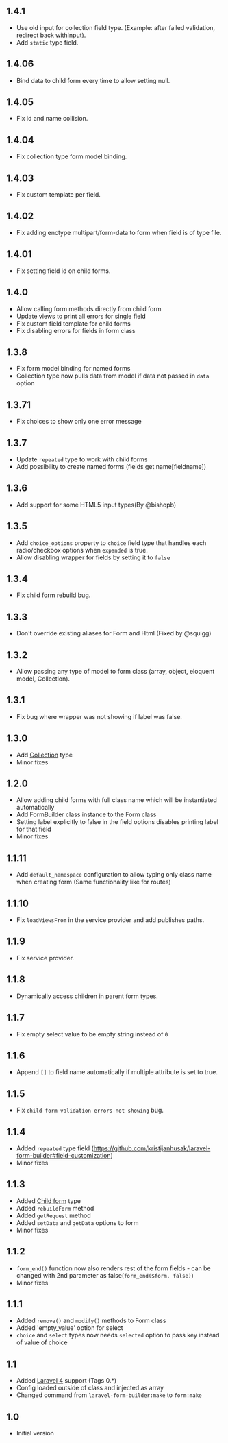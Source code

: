 ## 1.4.1
- Use old input for collection field type. (Example: after failed validation, redirect back withInput).
- Add `static` type field.

## 1.4.06
- Bind data to child form every time to allow setting null.

## 1.4.05
- Fix id and name collision.

## 1.4.04
- Fix collection type form model binding.

## 1.4.03
- Fix custom template per field.

## 1.4.02
- Fix adding enctype multipart/form-data to form when field is of type file.

## 1.4.01
- Fix setting field id on child forms.

## 1.4.0
- Allow calling form methods directly from child form
- Update views to print all errors for single field
- Fix custom field template for child forms
- Fix disabling errors for fields in form class

## 1.3.8
- Fix form model binding for named forms
- Collection type now pulls data from model if data not passed in `data` option

## 1.3.71
- Fix choices to show only one error message

## 1.3.7
- Update `repeated` type to work with child forms
- Add possibility to create named forms (fields get name[fieldname])

## 1.3.6
- Add support for some HTML5 input types(By @bishopb)

## 1.3.5
- Add `choice_options` property to `choice` field type that handles each radio/checkbox options when `expanded` is true.
- Allow disabling wrapper for fields by setting it to `false`

## 1.3.4
- Fix child form rebuild bug.

## 1.3.3
- Don't override existing aliases for Form and Html (Fixed by @squigg)

## 1.3.2
- Allow passing any type of model to form class (array, object, eloquent model, Collection).

## 1.3.1
- Fix bug where wrapper was not showing if label was false.

## 1.3.0
- Add [Collection](https://github.com/kristijanhusak/laravel-form-builder#collection) type
- Minor fixes

## 1.2.0
- Allow adding child forms with full class name which will be instantiated automatically
- Add FormBuilder class instance to the Form class
- Setting label explicitly to false in the field options disables printing label for that field
- Minor fixes

## 1.1.11
- Add `default_namespace` configuration to allow typing only class name when creating form (Same functionality like for routes)

## 1.1.10
- Fix `loadViewsFrom` in the service provider and add publishes paths.

## 1.1.9
- Fix service provider.

## 1.1.8
- Dynamically access children in parent form types.

## 1.1.7
- Fix empty select value to be empty string instead of `0`

## 1.1.6
- Append `[]` to field name automatically if multiple attribute is set to true.

## 1.1.5
- Fix `child form validation errors not showing` bug.

## 1.1.4
- Added `repeated` type field (https://github.com/kristijanhusak/laravel-form-builder#field-customization)
- Minor fixes

## 1.1.3
- Added [Child form](https://github.com/kristijanhusak/laravel-form-builder#child-form) type
- Added `rebuildForm` method
- Added `getRequest` method
- Added `setData` and `getData` options to form
- Minor fixes

## 1.1.2
- `form_end()` function now also renders rest of the form fields - can be changed with 2nd parameter as false(`form_end($form, false)`)
- Minor fixes

## 1.1.1
- Added `remove()` and `modify()` methods to Form class
- Added 'empty_value' option for select
- `choice` and `select` types now needs `selected` option to pass key instead of value of choice

## 1.1
- Added [Laravel 4](https://github.com/kristijanhusak/laravel-form-builder/tree/laravel-4) support (Tags 0.*)
- Config loaded outside of class and injected as array
- Changed command from `laravel-form-builder:make` to `form:make`

## 1.0
- Initial version
